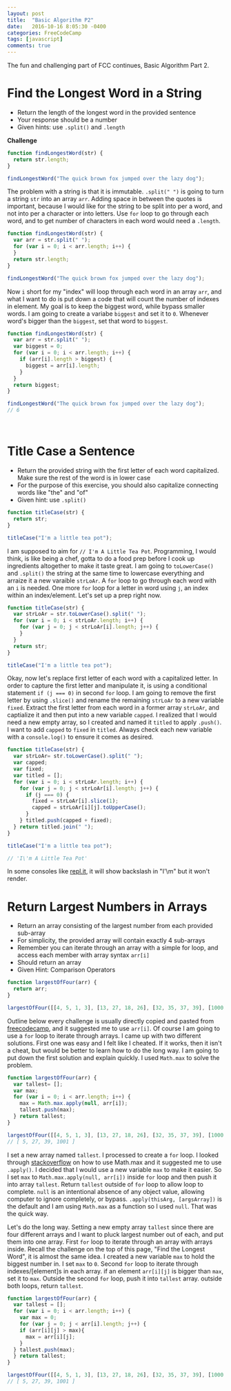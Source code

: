 ```yaml
---
layout: post
title:  "Basic Algorithm P2"
date:   2016-10-16 8:05:30 -0400
categories: FreeCodeCamp
tags: [javascript]
comments: true 
---
```


The fun and challenging part of FCC continues, Basic Algorithm Part 2.

# Find the Longest Word in a String

- Return the length of the longest word in the provided sentence
- Your response should be a number
- Given hints: use `.split()` and `.length`

<strong>Challenge</strong>

```javascript
function findLongestWord(str) {
  return str.length;
}

findLongestWord("The quick brown fox jumped over the lazy dog");
```

The problem with a string is that it is immutable. `.split(" ")` is going to turn a string `str` into an array `arr`. Adding space in between the quotes is important, because I would like for the string to be split into per a word, and not into per a character or into letters. Use `for` loop to go through each word, and to get number of characters in each word would need a `.length`.

```javascript
function findLongestWord(str) {
  var arr = str.split(" ");
  for (var i = 0; i < arr.length; i++) {
  }
  return str.length;
}

findLongestWord("The quick brown fox jumped over the lazy dog");
```

Now `i` short for my "index" will loop through each word in an array `arr`, and what I want to do is put down a code that will count the number of indexes in element. My goal is to keep the biggest word, while bypass smaller words. I am going to create a variabe `biggest` and set it to `0`. Whenever word's bigger than the `biggest`, set that word to `biggest`.

```javascript
function findLongestWord(str) {
  var arr = str.split(" ");
  var biggest = 0;
  for (var i = 0; i < arr.length; i++) {
    if (arr[i].length > biggest) {
      biggest = arr[i].length;
    }
  }
  return biggest;
}

findLongestWord("The quick brown fox jumped over the lazy dog");
// 6
```
<br>

# Title Case a Sentence

- Return the provided string with the first letter of each word capitalized. Make sure the rest of the word is in lower case
- For the purpose of this exercise, you should also capitalize connecting words like "the" and "of"
- Given hint: use `.split()`

```javascript
function titleCase(str) {
  return str;
}

titleCase("I'm a little tea pot");
```
I am supposed to aim for `// I'm A Little Tea Pot`. Programming, I would think, is like being a chef, gotta to do a food prep before I cook up ingredients altogether to make it taste great. I am going to `toLowerCase()` and `.split()` the string at the same time to lowercase everything and arraize it a new varaible `strLoAr`. A `for` loop to go through each word with an `i` is needed. One more `for` loop for a letter in word using `j`, an index within an index/element. Let's set up a prep right now.  

```javascript
function titleCase(str) {
  var strLoAr = str.toLowerCase().split(" ");
  for (var i = 0; i < strLoAr.length; i++) {
    for (var j = 0; j < strLoAr[i].length; j++) {
    }
  }
  return str;
}

titleCase("I'm a little tea pot");
```
Okay, now let's replace first letter of each word with a capitalized letter. In order to capture the first letter and manipulate it, is using a conditional statement `if (j === 0)` in second `for` loop. I am going to remove the first letter by using `.slice()` and rename the remaining `strLoAr` to a new variable `fixed`. Extract the first letter from each word in a former array `strLoAr`, and captialize it and then put into a new variable `capped`. I realized that I would need a new empty array, so I created and named it `titled` to apply `.push()`. I want to add `capped` to `fixed` in `titled`. Always check each new variable with a `console.log()` to ensure it comes as desired.

```javascript
function titleCase(str) {
  var strLoAr= str.toLowerCase().split(" ");
  var capped;
  var fixed;
  var titled = [];
  for (var i = 0; i < strLoAr.length; i++) {
    for (var j = 0; j < strLoAr[i].length; j++) {
      if (j === 0) {
        fixed = strLoAr[i].slice(1);
        capped = strLoAr[i][j].toUpperCase();
      }
    } titled.push(capped + fixed);
  } return titled.join(" ");
}

titleCase("I'm a little tea pot");

// 'I\'m A Little Tea Pot'
```

In some consoles like [repl.it][repl.it], it will show backslash in "I'\m" but it won't render.
<br>

# Return Largest Numbers in Arrays

- Return an array consisting of the largest number from each provided sub-array
- For simplicity, the provided array will contain exactly 4 sub-arrays
- Remember you can iterate through an array with a simple for loop, and access each member with array syntax `arr[i]`
- Should return an array
- Given Hint: Comparison Operators

```javascript
function largestOfFour(arr) {
  return arr;
}

largestOfFour([[4, 5, 1, 3], [13, 27, 18, 26], [32, 35, 37, 39], [1000, 1001, 857, 1]]);
```

Outline below every challenge is usually directly copied and pasted from [freecodecamp][fcc], and it suggested me to use `arr[i]`. Of course I am going to use a `for` loop to iterate through arrays. I came up with two different solutions. First one was easy and I felt like I cheated. If it works, then it isn't a cheat, but would be better to learn how to do the long way. I am going to put down the first solution and explain quickly. I used `Math.max` to solve the problem.

```javascript
function largestOfFour(arr) {
  var tallest= [];
  var max;
  for (var i = 0; i < arr.length; i++) {
    max = Math.max.apply(null, arr[i]);
    tallest.push(max);
  } return tallest;
}

largestOfFour([[4, 5, 1, 3], [13, 27, 18, 26], [32, 35, 37, 39], [1000, 1001, 857, 1]]);
// [ 5, 27, 39, 1001 ]
```
I set a new array named `tallest`. I processed to create a `for` loop. I looked through [stackoverflow][sof] on how to use Math.max and it suggested me to use `.apply()`. I decided that I would use a new variable `max` to make it easier. So I set `max` to `Math.max.apply(null, arr[i])` inside `for` loop and then push it into array `tallest`. Return `tallest` outside of `for` loop to allow loop to complete. `null` is an intentional absence of any object value, allowing computer to ignore completely, or bypass. `.apply(thisArg, [argsArray])` is the default and I am using `Math.max` as a function so I used `null`. That was the quick way.

Let's do the long way. Setting a new empty array `tallest` since there are four different arrays and I want to pluck largest number out of each, and put them into one array. First `for` loop to iterate through an array with arrays inside. Recall the challenge on the top of this page, "Find the Longest Word", it is almost the same idea. I created a new variable `max` to hold the biggest number in. I set `max` to `0`. Second `for` loop to iterate through indexes/[element]s in each array. if an element `arr[i][j]` is bigger than `max`, set it to `max`. Outside the second `for` loop, push it into `tallest` array. outside both loops, return `tallest`.

```javascript
function largestOfFour(arr) {
  var tallest = [];
  for (var i = 0; i < arr.length; i++) {
    var max = 0;
    for (var j = 0; j < arr[i].length; j++) {
    if (arr[i][j] > max){
      max = arr[i][j];
    }
  } tallest.push(max);
  } return tallest;
}

largestOfFour([[4, 5, 1, 3], [13, 27, 18, 26], [32, 35, 37, 39], [1000, 1001, 857, 1]]);
// [ 5, 27, 39, 1001 ]
```

[repl.it]: https://repl.it
[fcc]: https://freecodecamp.com
[sof]: https://stackoverflow.com
